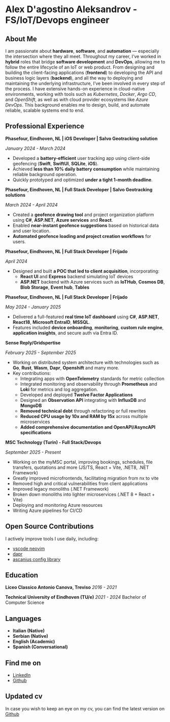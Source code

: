 # Alex D'agostino Aleksandrov - FS/IoT/Devops engineer

## About Me
I am passionate about **hardware**, **software**, and **automation** — especially the intersection where they all meet. 
Throughout my career, I’ve worked in **hybrid** roles that bridge **software development** and **DevOps**, allowing me to follow the entire lifecycle of an IoT or web product.
From designing and building the client-facing applications (**frontend**) to developing the API and business logic layers (**backend**), and all the way to deploying and maintaining the underlying infrastructure, I’ve been involved in every step of the process.
I have extensive hands-on experience in cloud-native environments, working with tools such as *Kubernetes*, *Docker*, *Argo CD*, and *OpenShift*, as well as with cloud provider ecosystems like *Azure DevOps*. This background enables me to design, build, and automate reliable, scalable systems end to end.

## Professional Experience

**Phasefour, Eindhoven, NL | iOS Developer | Salvo Geotracking solution**

*January 2024 - March 2024*

- Developed a **battery-efficient** user tracking app using client-side geofencing (**Swift**, **SwiftUI**, **SQLite**, **iOS**).
- Achieved **less than 10% daily battery consumption** while maintaining reliable background operation.
- Quickly prototyped and optimized **under a tight 1-month deadline**.

**Phasefour, Eindhoven, NL | Full Stack Developer | Salvo Geotracking solutions**

*March 2024 - April 2024*

- Created a **geofence drawing tool** and project organization platform using **C#**, **ASP.NET**, **Azure services** and **React**.
- Enabled **near-instant geofence suggestions** based on historical data and user location.
- **Automated geofence loading and project creation workflows** for users.

**Phasefour, Eindhoven, NL | Full Stack Developer  | Frijado**

*April 2024*

- Designed and built **a POC that led to client acquisition**, incorporating:
  - **React UI** and **Express** backend simulating IoT devices
  - **ASP.NET** backend with Azure services such as **IoTHub**, **Cosmos DB**, **Blob Storage**, **Event hub**, **Tables**


**Phasefour, Eindhoven, NL | Full Stack Developer | Frijado**

*May 2024 - January 2025*

- Delivered a full-featured **real time IoT dashboard** using **C#**, **ASP.NET**, **React18**, **Microsoft EntraID**, **MSSQL**.
- Features included **device onboarding**, **monitoring**, **custom rule engine**, **application insights**, and secure auth via Entra ID.

**Sense Reply/Gridspertise**

*February 2025 - September 2025*

- Working on distributed system architecture with technologies such as **Go**, **Rust**, **Wasm**, **Dapr**, **Openshift** and many more.
- Key contributions:
  - Integrating apps with **OpenTelemetry** standards for metric collection
  - Integrated monitoring and observability through **Prometheus** and **Loki** for metrics and log aggregation.
  - Developed and deployed **Twelve Factor Applications**
  - Designed an **Observation API** integrating with **InfluxDB** and **MongoDB**
  - **Removed technical debt** through refactoring or full rewrites
  - **Reduced CPU usage by 10x and RAM by 15x** across multiple microservices
  - **Added comprehensive documentation and OpenAPI/AsyncAPI specifications**

**MSC Technology (Turin) - Full Stack/Devops**

*September 2025 - Present*
- Working on the myMSC portal, improving bookings, schedules, file transfers, quotations and more (JS/TS, React + Vite, .NET8, .NET Framework)
- Greatly improved microfrontends, facilitating migration from nx to vite
- Removed high and critical vulnerabilities from client applications
- Improved legacy monoliths (.NET Framework)
- Broken down monoliths into lighter microservices (.NET 8 + React + Vite)
- Deploying and monitoring Azure resources
- Writing Azure pipelines for CI/CD

## Open Source Contributions
I actively improve tools I use daily, including:

- [vscode neovim](https://github.com/vscode-neovim/vscode-neovim)
- [dapr](https://github.com/dapr)
- [ascanius config library](https://github.com/adrenaissance/ascanius)

## Education
**Liceo Classico Antonio Canova, Treviso**
*2016 - 2021*

**Technical University of Eindhoven (TU/e)**
*2021 - 2024*
Bachelor of Computer Science

## Languages

- **Italian (Native)**
- **Serbian (Native)**
- **English (Academic)**
- **Spanish (Conversational)**

## Find me on
- [LinkedIn](https://www.linkedin.com/in/alex-d-ago-02a8a6342/)
- [Github](https://github.com/adrenaissance)

## Updated cv
In case you wish to keep an eye on my cv, you can find the latest version on [Github](https://github.com/adrenaissance/cv)
